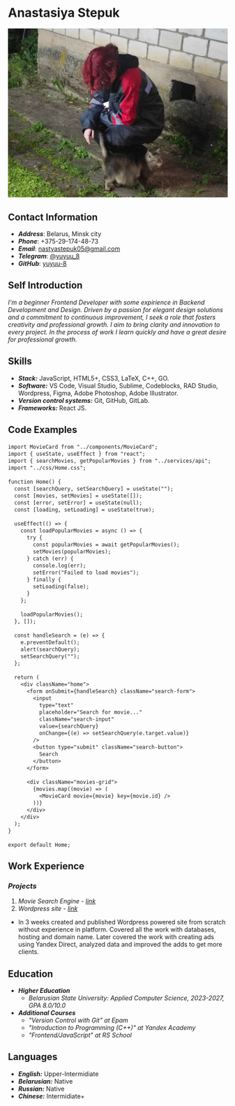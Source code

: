 # Anastasiya Stepuk
![My photo.](/225.jpg)

## Contact Information
- **_Address_**: Belarus, Minsk city
- **_Phone_**: +375-29-174-48-73
- **_Email_**: nastyastepuk05@gmail.com
- **_Telegram_**: [@yuyuu_8](https://t.me/yuyuu_8)
- **_GitHub_**: [yuyuu-8](https://github.com/yuyuu-8)

## Self Introduction
_I'm a beginner Frontend Developer with some expirience in Backend Development and Design. Driven by a passion for elegant design solutions and a commitment to continuous improvement, I seek a role that fosters creativity and professional growth. I aim to bring clarity and innovation to every project. In the process of work I learn quickly and have a great desire for professional growth._

## Skills
-  **_Stack:_** JavaScript, HTML5+, CSS3, LaTeX, C++, GO.
-  **_Software:_** VS Code, Visual Studio, Sublime, Codeblocks, RAD Studio, Wordpress, Figma, Adobe Photoshop, Adobe Illustrator.
-  **_Version control systems:_** Git, GitHub, GitLab.
-  **_Frameworks:_** React JS.

## Code Examples
```
import MovieCard from "../components/MovieCard";
import { useState, useEffect } from "react";
import { searchMovies, getPopularMovies } from "../services/api";
import "../css/Home.css";

function Home() {
  const [searchQuery, setSearchQuery] = useState("");
  const [movies, setMovies] = useState([]);
  const [error, setError] = useState(null);
  const [loading, setLoading] = useState(true);

  useEffect(() => {
    const loadPopularMovies = async () => {
      try {
        const popularMovies = await getPopularMovies();
        setMovies(popularMovies);
      } catch (err) {
        console.log(err);
        setError("Failed to load movies");
      } finally {
        setLoading(false);
      }
    };

    loadPopularMovies();
  }, []);

  const handleSearch = (e) => {
    e.preventDefault();
    alert(searchQuery);
    setSearchQuery("");
  };

  return (
    <div className="home">
      <form onSubmit={handleSearch} className="search-form">
        <input
          type="text"
          placeholder="Search for movie..."
          className="search-input"
          value={searchQuery}
          onChange={(e) => setSearchQuery(e.target.value)}
        />
        <button type="submit" className="search-button">
          Search
        </button>
      </form>

      <div className="movies-grid">
        {movies.map((movie) => (
          <MovieCard movie={movie} key={movie.id} />
        ))}
      </div>
    </div>
  );
}

export default Home;
```

## Work Experience
### **_Projects_**
1. _Movie Search Engine - [link](https://yuyuu-8.github.io/movie-search)_
2. _Wordpress site - [link](http://taxi7812.by/)_
  - In 3 weeks created and published Wordpress powered site from scratch without experience in platform. Covered all the work with databases, hosting and domain name. Later covered the work with creating ads using Yandex Direct, analyzed data and improved the adds to get more clients.

## Education
- **_Higher Education_**
  - _Belarusian State University: Applied Computer Science, 2023-2027, GPA 8.0/10.0_
- **_Additional Courses_**
  - _"Version Control with Git" at Epam_
  - _"Introduction to Programming (C++)" at Yandex Academy_
  - _"Frontend/JavaScript" at RS School_

## Languages
- **_English:_** Upper-Intermidiate
- **_Belarusian:_** Native
- **_Russian:_** Native
- **_Chinese:_** Intermidiate+
